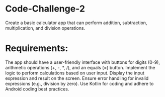 # Code-Challenge-2
Create a basic calculator app that can perform addition, subtraction, multiplication, and division operations.

# Requirements:

The app should have a user-friendly interface with buttons for digits (0-9), arithmetic operations (+, -, *, /), and an equals (=) button.
Implement the logic to perform calculations based on user input.
Display the input expression and result on the screen.
Ensure error handling for invalid expressions (e.g., division by zero).
Use Kotlin for coding and adhere to Android coding best practices.
